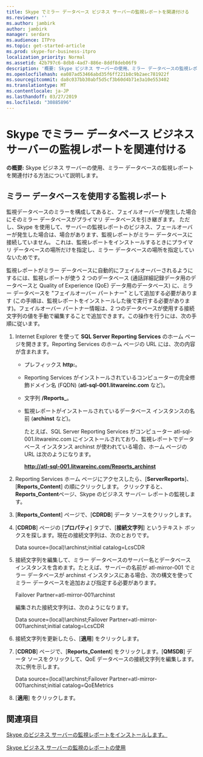 ```yaml
---
title: Skype でミラー データベース ビジネス サーバーの監視レポートを関連付ける
ms.reviewer: ''
ms.author: jambirk
author: jambirk
manager: serdars
ms.audience: ITPro
ms.topic: get-started-article
ms.prod: skype-for-business-itpro
localization_priority: Normal
ms.assetid: 42b797c6-8db8-4ad7-886e-8ddf8deb06f9
description: '概要: Skype ビジネス サーバーの使用、ミラー データベースの監視レポートを関連付ける方法を説明します。'
ms.openlocfilehash: ea087ad53466abd35f6ff221b8c9b2aec781922f
ms.sourcegitcommit: da8c037bb30abf5d5cf3b60d4b71e3a10e553402
ms.translationtype: MT
ms.contentlocale: ja-JP
ms.lasthandoff: 03/27/2019
ms.locfileid: "30885896"
---
```

# <a name="associate-monitoring-reports-with-a-mirror-database-in-skype-for-business-server"></a>Skype でミラー データベース ビジネス サーバーの監視レポートを関連付ける 
 
**の概要:** Skype ビジネス サーバーの使用、ミラー データベースの監視レポートを関連付ける方法について説明します。
  
## <a name="monitor-reports-with-a-mirror-database"></a>ミラー データベースを使用する監視レポート

監視データベースのミラーを構成してあると、フェイルオーバーが発生した場合にそのミラー データベースがプライマリ データベースを引き継ぎます。 ただし、Skype を使用して、サーバーの監視レポートのビジネス、フェールオーバーが発生した場合は、場合があります、監視レポートがミラー データベースに接続していません。 これは、監視レポートをインストールするときにプライマリ データベースの場所だけを指定し、ミラー データベースの場所を指定していないためです。
  
監視レポートがミラー データベースに自動的にフェイルオーバーされるようにするには、監視レポートが使う 2 つのデータベース (通話詳細記録データ用のデータベースと Quality of Experience (QoE) データ用のデータベース) に、ミラー データベースを "フェイルオーバー パートナー" として追加する必要があります (この手順は、監視レポートをインストールした後で実行する必要があります)。フェイルオーバー パートナー情報は、2 つのデータベースが使用する接続文字列の値を手動で編集することで追加できます。この操作を行うには、次の手順に従います。
  
1. Internet Explorer を使って **SQL Server Reporting Services** のホーム ページを開きます。Reporting Services のホーム ページの URL には、次の内容が含まれます。
    
   - プレフィックス **http:**。
    
   - Reporting Services がインストールされているコンピューターの完全修飾ドメイン名 (FQDN) (**atl-sql-001.litwareinc.com** など)。
    
   - 文字列 **/Reports_**。
    
   - 監視レポートがインストールされているデータベース インスタンスの名前 (**archinst** など)。
    
     たとえば、SQL Server Reporting Services がコンピューター atl-sql-001.litwareinc.com にインストールされており、監視レポートでデータベース インスタンス archinst が使われている場合、ホーム ページの URL は次のようになります。
    
     **http://atl-sql-001.litwareinc.com/Reports_archinst**
    
2. Reporting Services ホーム ページにアクセスしたら、[**ServerReports**]、[**Reports_Content**] の順にクリックします。 クリックすると、 **Reports_Content**ページ、Skype のビジネス サーバー レポートの監視します。
    
3. [**Reports_Content**] ページで、[**CDRDB**] データ ソースをクリックします。
    
4. [**CDRDB**] ページの [**プロパティ**] タブで、[**接続文字列**] というテキスト ボックスを探します。現在の接続文字列は、次のとおりです。
    
    Data source=(local)\archinst;initial catalog=LcsCDR
    
5. 接続文字列を編集して、ミラー データベースのサーバー名とデータベース インスタンスを含めます。たとえば、サーバーの名前が atl-mirror-001 でミラー データベースが archinst インスタンスにある場合、次の構文を使ってミラー データベースを追加および指定する必要があります。
    
    Failover Partner=atl-mirror-001\archinst
    
    編集された接続文字列は、次のようになります。
    
    Data source=(local)\archinst;Failover Partner=atl-mirror-001\archinst;initial catalog=LcsCDR
    
6. 接続文字列を更新したら、[**適用**] をクリックします。
    
7. [**CDRDB**] ページで、[**Reports_Content**] をクリックします。[**QMSDB**] データ ソースをクリックして、QoE データベースの接続文字列を編集します。次に例を示します。
    
    Data source=(local)\archinst;Failover Partner=atl-mirror-001\archinst;initial catalog=QoEMetrics
    
8. [**適用**] をクリックします。
    
## <a name="see-also"></a>関連項目

[Skype のビジネス サーバーの監視レポートをインストールします。](install-monitoring-reports.md)
  
[Skype ビジネス サーバーの監視のレポートの使用](../../manage/health-and-monitoring/monitoring-reports.md)
